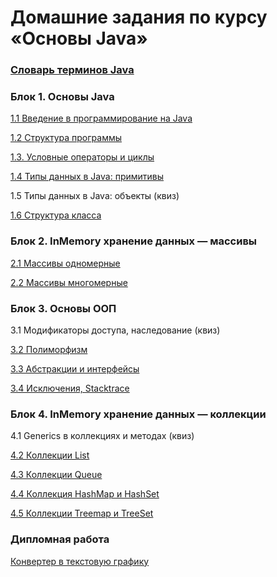 # Домашние задания по курсу «Основы Java»

### [Словарь терминов Java](./java_glossary.md/)

### Блок 1. Основы Java

[1.1 Введение в программирование на Java](src/introduction)

[1.2	Структура программы](src/program-structure)

[1.3.   Условные операторы и циклы](src/conditional-statements-cycles)

[1.4	Типы данных в Java: примитивы](src/primitive-types)

1.5	Типы данных в Java: объекты (квиз)

[1.6	Структура класса](src/class-structure)


### Блок 2. InMemory хранение данных — массивы

[2.1	Массивы одномерные](src/one-dimensional-array)

[2.2	Массивы многомерные](src/multidimensional-array)


### Блок 3. Основы ООП

3.1	Модификаторы доступа, наследование (квиз)	

[3.2	Полиморфизм](src/polymorphism)

[3.3	Абстракции и интерфейсы](src/abstractions-interfaces)

[3.4  Исключения, Stacktrace](src/exceptions)


### Блок 4. InMemory хранение данных — коллекции

4.1 Generics в коллекциях и методах (квиз)

[4.2	Коллекции List](src/list)

[4.3	Коллекции Queue](src/queue)

[4.4	Коллекция HashMap и HashSet](src/hash-collections)

[4.5	Коллекции Treemap и TreeSet](src/tree-collections)

### Дипломная работа
[Конвертер в текстовую графику](src/diploma/diploma.md)
